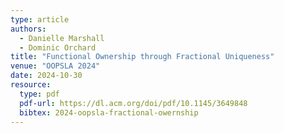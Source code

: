 ```yaml
---
type: article
authors:
  - Danielle Marshall
  - Dominic Orchard
title: "Functional Ownership through Fractional Uniqueness"
venue: "OOPSLA 2024"
date: 2024-10-30
resource:
  type: pdf
  pdf-url: https://dl.acm.org/doi/pdf/10.1145/3649848
  bibtex: 2024-oopsla-fractional-owernship
---
```

